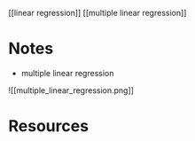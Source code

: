 [[linear regression]]
[[multiple linear regression]]

# Notes
- multiple linear regression 

![[multiple_linear_regression.png]]

# Resources